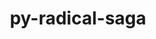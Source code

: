 ---
title: "py-radical-saga"
layout: cache
categories: [package, develop]
meta: {"versions": ["1.20.0"], "compilers": ["gcc@=11.1.0", "oneapi@=2023.1.0", "oneapi@=2023.2.0"], "oss": ["ubuntu20.04"], "platforms": ["linux"], "targets": ["ppc64le", "x86_64", "x86_64_v3"], "stacks": ["e4s", "e4s-oneapi", "e4s-power", "root"], "num_specs": 24, "num_specs_by_stack": {"root": 24, "e4s-power": 9, "e4s-oneapi": 8, "e4s": 7}}
spec_details: [{"hash": "a6zgyjeki5ra7obiomb5hdkjeuba4tsp", "compiler": "gcc@=11.1.0", "versions": ["1.20.0"], "os": "ubuntu20.04", "platform": "linux", "target": "ppc64le", "variants": ["build_system=python_pip"], "stacks": ["root", "e4s-power"], "size": "-", "tarball": "https://binaries.spack.io/develop/build_cache/linux-ubuntu20.04-ppc64le/gcc-11.1.0/py-radical-saga-1.20.0/linux-ubuntu20.04-ppc64le-gcc-11.1.0-py-radical-saga-1.20.0-a6zgyjeki5ra7obiomb5hdkjeuba4tsp.spack"}, {"hash": "3kfgeqpij2rhcp26nfe4hdrpiam75xvt", "compiler": "gcc@=11.1.0", "versions": ["1.20.0"], "os": "ubuntu20.04", "platform": "linux", "target": "ppc64le", "variants": ["build_system=python_pip"], "stacks": ["root", "e4s-power"], "size": "-", "tarball": "https://binaries.spack.io/develop/build_cache/linux-ubuntu20.04-ppc64le/gcc-11.1.0/py-radical-saga-1.20.0/linux-ubuntu20.04-ppc64le-gcc-11.1.0-py-radical-saga-1.20.0-3kfgeqpij2rhcp26nfe4hdrpiam75xvt.spack"}, {"hash": "kyuuhyfgt52x5hw5ihnp2cbgviu4n5i6", "compiler": "gcc@=11.1.0", "versions": ["1.20.0"], "os": "ubuntu20.04", "platform": "linux", "target": "ppc64le", "variants": ["build_system=python_pip"], "stacks": ["root", "e4s-power"], "size": "-", "tarball": "https://binaries.spack.io/develop/build_cache/linux-ubuntu20.04-ppc64le/gcc-11.1.0/py-radical-saga-1.20.0/linux-ubuntu20.04-ppc64le-gcc-11.1.0-py-radical-saga-1.20.0-kyuuhyfgt52x5hw5ihnp2cbgviu4n5i6.spack"}, {"hash": "ophoswghy3bgfjpp2etqanckhpteykqp", "compiler": "gcc@=11.1.0", "versions": ["1.20.0"], "os": "ubuntu20.04", "platform": "linux", "target": "ppc64le", "variants": ["build_system=python_pip"], "stacks": ["root", "e4s-power"], "size": "-", "tarball": "https://binaries.spack.io/develop/build_cache/linux-ubuntu20.04-ppc64le/gcc-11.1.0/py-radical-saga-1.20.0/linux-ubuntu20.04-ppc64le-gcc-11.1.0-py-radical-saga-1.20.0-ophoswghy3bgfjpp2etqanckhpteykqp.spack"}, {"hash": "u57ri5yosmvfm5nxgcf54ahlbzachynj", "compiler": "gcc@=11.1.0", "versions": ["1.20.0"], "os": "ubuntu20.04", "platform": "linux", "target": "ppc64le", "variants": ["build_system=python_pip"], "stacks": ["root", "e4s-power"], "size": "-", "tarball": "https://binaries.spack.io/develop/build_cache/linux-ubuntu20.04-ppc64le/gcc-11.1.0/py-radical-saga-1.20.0/linux-ubuntu20.04-ppc64le-gcc-11.1.0-py-radical-saga-1.20.0-u57ri5yosmvfm5nxgcf54ahlbzachynj.spack"}, {"hash": "kqradmjd4yhb2n2h2r5sckuxysmnlg6h", "compiler": "gcc@=11.1.0", "versions": ["1.20.0"], "os": "ubuntu20.04", "platform": "linux", "target": "ppc64le", "variants": ["build_system=python_pip"], "stacks": ["root", "e4s-power"], "size": "-", "tarball": "https://binaries.spack.io/develop/build_cache/linux-ubuntu20.04-ppc64le/gcc-11.1.0/py-radical-saga-1.20.0/linux-ubuntu20.04-ppc64le-gcc-11.1.0-py-radical-saga-1.20.0-kqradmjd4yhb2n2h2r5sckuxysmnlg6h.spack"}, {"hash": "xvzgz5jlg3r2o4h23tdnblkz4jvbyhim", "compiler": "gcc@=11.1.0", "versions": ["1.20.0"], "os": "ubuntu20.04", "platform": "linux", "target": "ppc64le", "variants": ["build_system=python_pip"], "stacks": ["root", "e4s-power"], "size": "-", "tarball": "https://binaries.spack.io/develop/build_cache/linux-ubuntu20.04-ppc64le/gcc-11.1.0/py-radical-saga-1.20.0/linux-ubuntu20.04-ppc64le-gcc-11.1.0-py-radical-saga-1.20.0-xvzgz5jlg3r2o4h23tdnblkz4jvbyhim.spack"}, {"hash": "uhfu57h3u3fzopzs6ne7ghcw4xvwndjl", "compiler": "gcc@=11.1.0", "versions": ["1.20.0"], "os": "ubuntu20.04", "platform": "linux", "target": "ppc64le", "variants": ["build_system=python_pip"], "stacks": ["root", "e4s-power"], "size": "-", "tarball": "https://binaries.spack.io/develop/build_cache/linux-ubuntu20.04-ppc64le/gcc-11.1.0/py-radical-saga-1.20.0/linux-ubuntu20.04-ppc64le-gcc-11.1.0-py-radical-saga-1.20.0-uhfu57h3u3fzopzs6ne7ghcw4xvwndjl.spack"}, {"hash": "qh2gf2xzvlfqqxrb7wueovtx3zzosebb", "compiler": "gcc@=11.1.0", "versions": ["1.20.0"], "os": "ubuntu20.04", "platform": "linux", "target": "ppc64le", "variants": ["build_system=python_pip"], "stacks": ["root", "e4s-power"], "size": "-", "tarball": "https://binaries.spack.io/develop/build_cache/linux-ubuntu20.04-ppc64le/gcc-11.1.0/py-radical-saga-1.20.0/linux-ubuntu20.04-ppc64le-gcc-11.1.0-py-radical-saga-1.20.0-qh2gf2xzvlfqqxrb7wueovtx3zzosebb.spack"}, {"hash": "6csm2btyapkc7gkemyazckeq4nwbypks", "compiler": "oneapi@=2023.1.0", "versions": ["1.20.0"], "os": "ubuntu20.04", "platform": "linux", "target": "x86_64", "variants": ["build_system=python_pip"], "stacks": ["root", "e4s-oneapi"], "size": "-", "tarball": "https://binaries.spack.io/develop/build_cache/linux-ubuntu20.04-x86_64/oneapi-2023.1.0/py-radical-saga-1.20.0/linux-ubuntu20.04-x86_64-oneapi-2023.1.0-py-radical-saga-1.20.0-6csm2btyapkc7gkemyazckeq4nwbypks.spack"}, {"hash": "4kf3o7rbd2fp52qjo6adqktlat4qtjrq", "compiler": "oneapi@=2023.1.0", "versions": ["1.20.0"], "os": "ubuntu20.04", "platform": "linux", "target": "x86_64", "variants": ["build_system=python_pip"], "stacks": ["root", "e4s-oneapi"], "size": "-", "tarball": "https://binaries.spack.io/develop/build_cache/linux-ubuntu20.04-x86_64/oneapi-2023.1.0/py-radical-saga-1.20.0/linux-ubuntu20.04-x86_64-oneapi-2023.1.0-py-radical-saga-1.20.0-4kf3o7rbd2fp52qjo6adqktlat4qtjrq.spack"}, {"hash": "thuclsfyi2ruzpv5p2uwfxkwdiil2xcn", "compiler": "oneapi@=2023.1.0", "versions": ["1.20.0"], "os": "ubuntu20.04", "platform": "linux", "target": "x86_64", "variants": ["build_system=python_pip"], "stacks": ["root", "e4s-oneapi"], "size": "-", "tarball": "https://binaries.spack.io/develop/build_cache/linux-ubuntu20.04-x86_64/oneapi-2023.1.0/py-radical-saga-1.20.0/linux-ubuntu20.04-x86_64-oneapi-2023.1.0-py-radical-saga-1.20.0-thuclsfyi2ruzpv5p2uwfxkwdiil2xcn.spack"}, {"hash": "73lcxot76tjkxprgx63f4e7dgfxhiaou", "compiler": "oneapi@=2023.1.0", "versions": ["1.20.0"], "os": "ubuntu20.04", "platform": "linux", "target": "x86_64", "variants": ["build_system=python_pip"], "stacks": ["root", "e4s-oneapi"], "size": "-", "tarball": "https://binaries.spack.io/develop/build_cache/linux-ubuntu20.04-x86_64/oneapi-2023.1.0/py-radical-saga-1.20.0/linux-ubuntu20.04-x86_64-oneapi-2023.1.0-py-radical-saga-1.20.0-73lcxot76tjkxprgx63f4e7dgfxhiaou.spack"}, {"hash": "o6vkorsxl2oeyzpsxibxjctpqreclr36", "compiler": "oneapi@=2023.2.0", "versions": ["1.20.0"], "os": "ubuntu20.04", "platform": "linux", "target": "x86_64", "variants": ["build_system=python_pip"], "stacks": ["root", "e4s-oneapi"], "size": "-", "tarball": "https://binaries.spack.io/develop/build_cache/linux-ubuntu20.04-x86_64/oneapi-2023.2.0/py-radical-saga-1.20.0/linux-ubuntu20.04-x86_64-oneapi-2023.2.0-py-radical-saga-1.20.0-o6vkorsxl2oeyzpsxibxjctpqreclr36.spack"}, {"hash": "2fkz6qzkqrzuwahvwv2q4rkdedtvjrzu", "compiler": "oneapi@=2023.2.0", "versions": ["1.20.0"], "os": "ubuntu20.04", "platform": "linux", "target": "x86_64", "variants": ["build_system=python_pip"], "stacks": ["root", "e4s-oneapi"], "size": "-", "tarball": "https://binaries.spack.io/develop/build_cache/linux-ubuntu20.04-x86_64/oneapi-2023.2.0/py-radical-saga-1.20.0/linux-ubuntu20.04-x86_64-oneapi-2023.2.0-py-radical-saga-1.20.0-2fkz6qzkqrzuwahvwv2q4rkdedtvjrzu.spack"}, {"hash": "ytfhpnn46zocttb232cekula7lfupcuu", "compiler": "oneapi@=2023.2.0", "versions": ["1.20.0"], "os": "ubuntu20.04", "platform": "linux", "target": "x86_64", "variants": ["build_system=python_pip"], "stacks": ["root", "e4s-oneapi"], "size": "-", "tarball": "https://binaries.spack.io/develop/build_cache/linux-ubuntu20.04-x86_64/oneapi-2023.2.0/py-radical-saga-1.20.0/linux-ubuntu20.04-x86_64-oneapi-2023.2.0-py-radical-saga-1.20.0-ytfhpnn46zocttb232cekula7lfupcuu.spack"}, {"hash": "rmdreure3glw6lpose4clui6tymnx5jf", "compiler": "oneapi@=2023.2.0", "versions": ["1.20.0"], "os": "ubuntu20.04", "platform": "linux", "target": "x86_64", "variants": ["build_system=python_pip"], "stacks": ["root", "e4s-oneapi"], "size": "-", "tarball": "https://binaries.spack.io/develop/build_cache/linux-ubuntu20.04-x86_64/oneapi-2023.2.0/py-radical-saga-1.20.0/linux-ubuntu20.04-x86_64-oneapi-2023.2.0-py-radical-saga-1.20.0-rmdreure3glw6lpose4clui6tymnx5jf.spack"}, {"hash": "nab7tifrlpun55m633yxzo3sx2zgvtup", "compiler": "gcc@=11.1.0", "versions": ["1.20.0"], "os": "ubuntu20.04", "platform": "linux", "target": "x86_64_v3", "variants": ["build_system=python_pip"], "stacks": ["root", "e4s"], "size": "-", "tarball": "https://binaries.spack.io/develop/build_cache/linux-ubuntu20.04-x86_64_v3/gcc-11.1.0/py-radical-saga-1.20.0/linux-ubuntu20.04-x86_64_v3-gcc-11.1.0-py-radical-saga-1.20.0-nab7tifrlpun55m633yxzo3sx2zgvtup.spack"}, {"hash": "k4yrntrdfa6os7urdztqpomvf55lb3i3", "compiler": "gcc@=11.1.0", "versions": ["1.20.0"], "os": "ubuntu20.04", "platform": "linux", "target": "x86_64_v3", "variants": ["build_system=python_pip"], "stacks": ["root", "e4s"], "size": "-", "tarball": "https://binaries.spack.io/develop/build_cache/linux-ubuntu20.04-x86_64_v3/gcc-11.1.0/py-radical-saga-1.20.0/linux-ubuntu20.04-x86_64_v3-gcc-11.1.0-py-radical-saga-1.20.0-k4yrntrdfa6os7urdztqpomvf55lb3i3.spack"}, {"hash": "qqwjxef5rge37gus45v5hty5ihh4uhpe", "compiler": "gcc@=11.1.0", "versions": ["1.20.0"], "os": "ubuntu20.04", "platform": "linux", "target": "x86_64_v3", "variants": ["build_system=python_pip"], "stacks": ["root", "e4s"], "size": "-", "tarball": "https://binaries.spack.io/develop/build_cache/linux-ubuntu20.04-x86_64_v3/gcc-11.1.0/py-radical-saga-1.20.0/linux-ubuntu20.04-x86_64_v3-gcc-11.1.0-py-radical-saga-1.20.0-qqwjxef5rge37gus45v5hty5ihh4uhpe.spack"}, {"hash": "eqfqfehvvcpmfm3lurfwuix22zspkwn3", "compiler": "gcc@=11.1.0", "versions": ["1.20.0"], "os": "ubuntu20.04", "platform": "linux", "target": "x86_64_v3", "variants": ["build_system=python_pip"], "stacks": ["root", "e4s"], "size": "-", "tarball": "https://binaries.spack.io/develop/build_cache/linux-ubuntu20.04-x86_64_v3/gcc-11.1.0/py-radical-saga-1.20.0/linux-ubuntu20.04-x86_64_v3-gcc-11.1.0-py-radical-saga-1.20.0-eqfqfehvvcpmfm3lurfwuix22zspkwn3.spack"}, {"hash": "km25lja4qbhsfshiiehlgm743fsrysjc", "compiler": "gcc@=11.1.0", "versions": ["1.20.0"], "os": "ubuntu20.04", "platform": "linux", "target": "x86_64_v3", "variants": ["build_system=python_pip"], "stacks": ["root", "e4s"], "size": "-", "tarball": "https://binaries.spack.io/develop/build_cache/linux-ubuntu20.04-x86_64_v3/gcc-11.1.0/py-radical-saga-1.20.0/linux-ubuntu20.04-x86_64_v3-gcc-11.1.0-py-radical-saga-1.20.0-km25lja4qbhsfshiiehlgm743fsrysjc.spack"}, {"hash": "wldv5zsn4mpfkkr3yokpeqvk3wkrfwtl", "compiler": "gcc@=11.1.0", "versions": ["1.20.0"], "os": "ubuntu20.04", "platform": "linux", "target": "x86_64_v3", "variants": ["build_system=python_pip"], "stacks": ["root", "e4s"], "size": "-", "tarball": "https://binaries.spack.io/develop/build_cache/linux-ubuntu20.04-x86_64_v3/gcc-11.1.0/py-radical-saga-1.20.0/linux-ubuntu20.04-x86_64_v3-gcc-11.1.0-py-radical-saga-1.20.0-wldv5zsn4mpfkkr3yokpeqvk3wkrfwtl.spack"}, {"hash": "6cbtk7bepnene4gyeulelogjg5rgnhbd", "compiler": "gcc@=11.1.0", "versions": ["1.20.0"], "os": "ubuntu20.04", "platform": "linux", "target": "x86_64_v3", "variants": ["build_system=python_pip"], "stacks": ["root", "e4s"], "size": "-", "tarball": "https://binaries.spack.io/develop/build_cache/linux-ubuntu20.04-x86_64_v3/gcc-11.1.0/py-radical-saga-1.20.0/linux-ubuntu20.04-x86_64_v3-gcc-11.1.0-py-radical-saga-1.20.0-6cbtk7bepnene4gyeulelogjg5rgnhbd.spack"}]
---